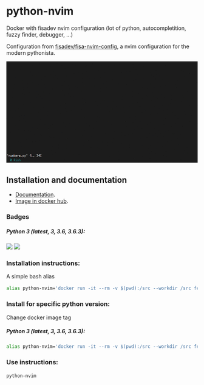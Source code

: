# python-nvim

Docker with fisadev nvim configuration (lot of python, autocompletition, fuzzy finder, debugger, ...)

Configuration from [fisadev/fisa-nvim-config](https://github.com/fisadev/fisa-nvim-config "fisa-nvim-config"), a nvim configuration for the modern pythonista.

![](https://raw.githubusercontent.com/FedeG/python-nvim/gh-pages/images/demo.gif)

## Installation and documentation
- [Documentation](https://fedeg.github.io/python-nvim/ "github page").
- [Image in docker hub](https://hub.docker.com/r/fedeg/python-nvim/ "docker hub").

### Badges

##### Python 3 (latest, 3, 3.6, 3.6.3):
[![](https://images.microbadger.com/badges/version/fedeg/python-nvim:latest.svg)](http://microbadger.com/images/fedeg/python-nvim:latest "Get your own version badge on microbadger.com")  [![](https://images.microbadger.com/badges/image/fedeg/python-nvim:latest.svg)](http://microbadger.com/images/fedeg/python-nvim:latest "Get your own image badge on microbadger.com")

### Installation instructions:
A simple bash alias
```bash
alias python-nvim='docker run -it --rm -v $(pwd):/src --workdir /src fedeg/python-nvim:latest'
```

### Install for specific python version:
Change docker image tag

#####  Python 3 (latest, 3, 3.6, 3.6.3):
```bash
alias python-nvim='docker run -it --rm -v $(pwd):/src --workdir /src fedeg/python-nvim:3'
```

### Use instructions:
```bash
python-nvim
```

